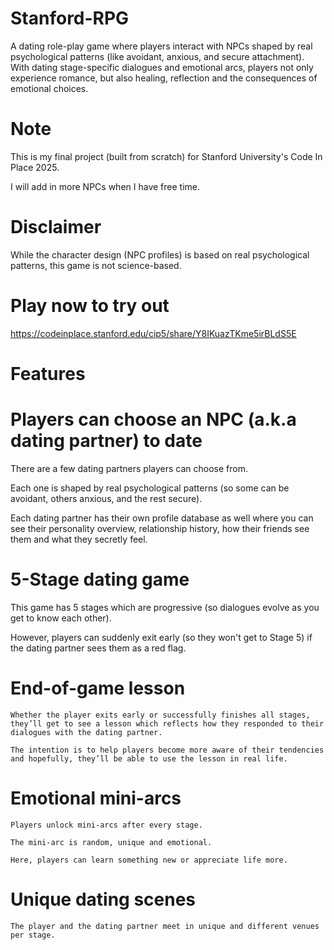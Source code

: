 # Stanford-RPG
A dating role-play game where players interact with NPCs shaped by real psychological patterns (like avoidant, anxious, and secure attachment). With dating stage-specific dialogues and emotional arcs, players not only experience romance, but also healing, reflection and the consequences of emotional choices.

# Note
This is my final project (built from scratch) for Stanford University's Code In Place 2025.

I will add in more NPCs when I have free time. 

# Disclaimer
While the character design (NPC profiles) is based on real psychological patterns, this game is not science-based. 

# Play now to try out

https://codeinplace.stanford.edu/cip5/share/Y8IKuazTKme5irBLdS5E

# Features

 # Players can choose an NPC (a.k.a dating partner) to date
  
  There are a few dating partners players can choose from. 
  
  Each one is shaped by real psychological patterns (so some can be avoidant, others anxious, and the rest secure).
  
  Each dating partner has their own profile database as well where you can see their personality overview, relationship history, how their friends see them and what they secretly feel.
  
  # 5-Stage dating game
    
  This game has 5 stages which are progressive (so dialogues evolve as you get to know each other).
  
  However, players can suddenly exit early (so they won't get to Stage 5) if the dating partner sees them as a red flag.
  
  # End-of-game lesson
    
    Whether the player exits early or successfully finishes all stages, they’ll get to see a lesson which reflects how they responded to their dialogues with the dating partner.
    
    The intention is to help players become more aware of their tendencies and hopefully, they’ll be able to use the lesson in real life.
  
  # Emotional mini-arcs
    
    Players unlock mini-arcs after every stage. 
    
    The mini-arc is random, unique and emotional.
    
    Here, players can learn something new or appreciate life more.
    
  # Unique dating scenes
    
    The player and the dating partner meet in unique and different venues per stage.